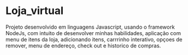 # Loja_virtual
 Projeto desenvolvido em linguagens Javascript, usando o framework NodeJs, com intuito de desenvolver minhas habilidades, aplicação com menu de itens da loja, adicionando itens, carrrinho interativo, opçoes de remover, menu de endereço, check out  e historico de compras.
